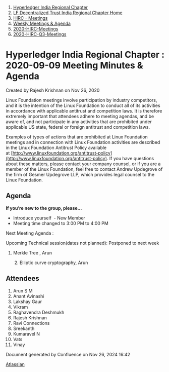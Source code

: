 1. [Hyperledger India Regional Chapter](index.html)
2. [LF Decentralized Trust India Regional Chapter Home](LF-Decentralized-Trust-India-Regional-Chapter-Home_19169282.html)
3. [HIRC - Meetings](HIRC---Meetings_19169350.html)
4. [Weekly Meetings &amp; Agenda](19169352.html)
5. [2020-HIRC-Meetings](2020-HIRC-Meetings_19169301.html)
6. [2020-HIRC-Q3-Meetings](2020-HIRC-Q3-Meetings_19169367.html)

# Hyperledger India Regional Chapter : 2020-09-09 Meeting Minutes &amp; Agenda

Created by Rajesh Krishnan on Nov 26, 2020

Linux Foundation meetings involve participation by industry competitors, and it is the intention of the Linux Foundation to conduct all of its activities in accordance with applicable antitrust and competition laws. It is therefore extremely important that attendees adhere to meeting agendas, and be aware of, and not participate in any activities that are prohibited under applicable US state, federal or foreign antitrust and competition laws.

Examples of types of actions that are prohibited at Linux Foundation meetings and in connection with Linux Foundation activities are described in the Linux Foundation Antitrust Policy available at [http://www.linuxfoundation.org/antitrust-policy](http://www.linuxfoundation.org/antitrust-policy). If you have questions about these matters, please contact your company counsel, or if you are a member of the Linux Foundation, feel free to contact Andrew Updegrove of the firm of Gesmer Updegrove LLP, which provides legal counsel to the Linux Foundation.

## Agenda

**If you’re new to the group, please…**

- Introduce yourself  - New Member
- Meeting time changed to 3:00 PM to 4:00 PM

Next Meeting Agenda :

Upcoming Technical session(dates not planned): Postponed to next week

1. Merkle Tree , Arun

       2. Elliptic curve cryptography, Arun

## Attendees

01. Arun S M
02. Anant Avinashi
03. Lakshay Gaur
04. Vikram
05. Raghavendra Deshmukh
06. Rajesh Krishnan
07. Ravi Connections
08. Sreekanth
09. Kumaravel N
10. Vats
11. Vinay

Document generated by Confluence on Nov 26, 2024 16:42

[Atlassian](http://www.atlassian.com/)
